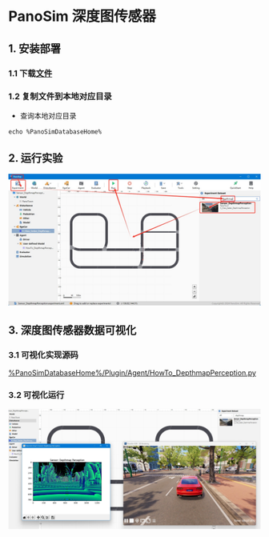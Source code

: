 # PanoSim 深度图传感器

## 1. 安装部署

### 1.1 下载[文件](https://github.com/liyanlee/PanoSim_How_To/tree/main/Sensor/Perception/DepthmapPerception/PanoSimDatabase)

### 1.2 复制文件到本地对应目录
 - 查询本地对应目录
```
echo %PanoSimDatabaseHome%
```

## 2. 运行实验
![image](docs/images/open.jpg)


## 3. 深度图传感器数据可视化

### 3.1 可视化实现源码
[%PanoSimDatabaseHome%/Plugin/Agent/HowTo_DepthmapPerception.py](PanoSimDatabase/Plugin/Agent/HowTo_DepthmapPerception.py)

### 3.2 可视化运行
![image](docs/images/visualization.jpg)
